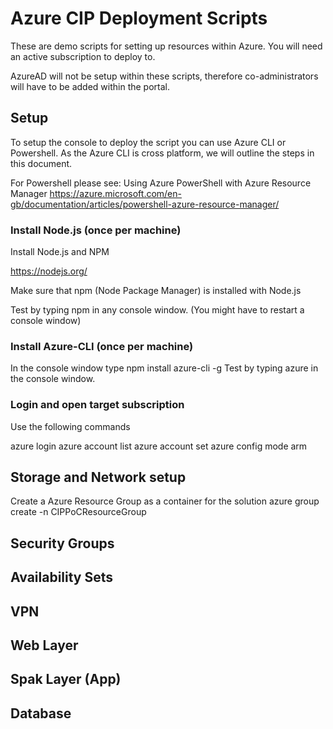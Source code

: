 # Azure CIP Deployment Scripts


These are demo scripts for setting up resources within Azure.
You will need an active subscription to deploy to.

AzureAD will not be setup within these scripts, therefore co-administrators will have to be added within the portal.

## Setup

To setup the console to deploy the script you can use Azure CLI or Powershell.
As the Azure CLI is cross platform, we will outline the steps in this document.

For Powershell please see:
Using Azure PowerShell with Azure Resource Manager
https://azure.microsoft.com/en-gb/documentation/articles/powershell-azure-resource-manager/

### Install Node.js (once per machine)

Install Node.js and NPM

https://nodejs.org/

Make sure that npm (Node Package Manager) is installed with Node.js

Test by typing
 npm
in any console window. (You might have to restart a console window)

### Install Azure-CLI (once per machine)

In the console window type
 npm install azure-cli -g
Test by typing
 azure
in the console window.

### Login and open target subscription

Use the following commands

 azure login
 azure account list
 azure account set <yoursubscriptionid>
 azure config mode arm

## Storage and Network setup

Create a Azure Resource Group as a container for the solution
 azure group create -n CIPPoCResourceGroup


## Security Groups

## Availability Sets

## VPN

## Web Layer

## Spak Layer (App)

## Database
